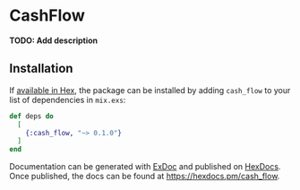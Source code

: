 # CashFlow

**TODO: Add description**

## Installation

If [available in Hex](https://hex.pm/docs/publish), the package can be installed
by adding `cash_flow` to your list of dependencies in `mix.exs`:

```elixir
def deps do
  [
    {:cash_flow, "~> 0.1.0"}
  ]
end
```

Documentation can be generated with [ExDoc](https://github.com/elixir-lang/ex_doc)
and published on [HexDocs](https://hexdocs.pm). Once published, the docs can
be found at <https://hexdocs.pm/cash_flow>.

